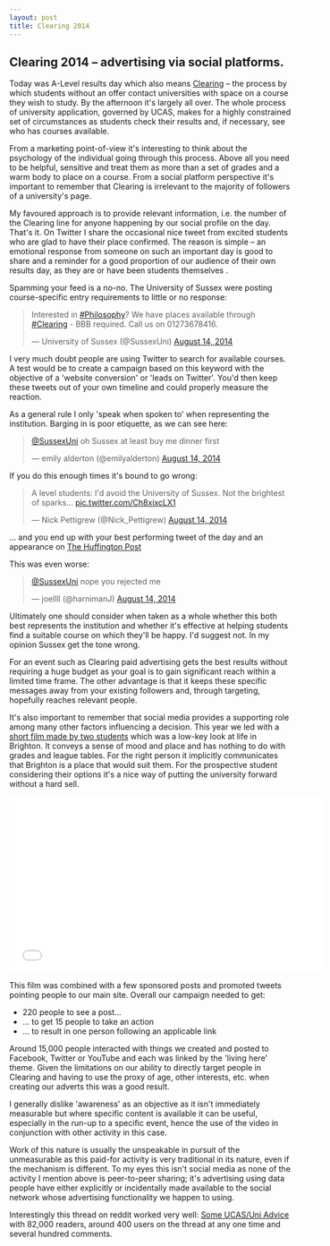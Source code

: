 ```yaml
---
layout: post
title: Clearing 2014
---
```


## Clearing 2014 &#8211; advertising via social platforms.

Today was A-Level results day which also means [Clearing](http://www.ucas.com/how-it-all-works/undergraduate/results/if-you-have-no-offers) &#8211; the process by which students without an offer contact universities with space on a course they wish to study. By the afternoon it's largely all over. The whole process of university application, governed by UCAS, makes for a highly constrained set of circumstances as students check their results and, if necessary, see who has courses available.

From a marketing point-of-view it's interesting to think about the psychology of the individual going through this process. Above all you need to be helpful, sensitive and treat them as more than a set of grades and a warm body to place on a course. From a social platform perspective it's important to remember that Clearing is irrelevant to the majority of followers of a university's page.

My favoured approach is to provide relevant information, i.e. the number of the Clearing line for anyone happening by our social profile on the day. That's it. On Twitter I share the occasional nice tweet from excited students who are glad to have their place confirmed. The reason is simple &#8211; an emotional response from someone on such an important day is good to share and a reminder for a good proportion of our audience of their own results day, as they are or have been students themselves .

Spamming your feed is a no-no. The University of Sussex were posting course-specific entry requirements to little or no response: 

<blockquote class="twitter-tweet" lang="en"><p>Interested in <a href="https://twitter.com/hashtag/Philosophy?src=hash">#Philosophy</a>? We have places available through <a href="https://twitter.com/hashtag/Clearing?src=hash">#Clearing</a> - BBB required. Call us on 01273678416.</p>&mdash; University of Sussex (@SussexUni) <a href="https://twitter.com/SussexUni/statuses/499848199621079040">August 14, 2014</a></blockquote>
<script async src="//platform.twitter.com/widgets.js" charset="utf-8"></script>

I very much doubt people are using Twitter to search for available courses. A test would be to create a campaign based on this keyword with the objective of a 'website conversion' or 'leads on Twitter'. You'd then keep these tweets out of your own timeline and could properly measure the reaction.

As a general rule I only 'speak when spoken to' when representing the institution. Barging in is poor etiquette, as we can see here:

<blockquote class="twitter-tweet" lang="en"><p><a href="https://twitter.com/SussexUni">@SussexUni</a> oh Sussex at least buy me dinner first</p>&mdash; emily alderton (@emilyalderton) <a href="https://twitter.com/emilyalderton/statuses/499930875728248833">August 14, 2014</a></blockquote>

If you do this enough times it's bound to go wrong:

<blockquote class="twitter-tweet" lang="en"><p>A level students: I&#39;d avoid the University of Sussex. Not the brightest of sparks... <a href="http://t.co/Ch8xixcLX1">pic.twitter.com/Ch8xixcLX1</a></p>&mdash; Nick Pettigrew (@Nick_Pettigrew) <a href="https://twitter.com/Nick_Pettigrew/statuses/499834230529327105">August 14, 2014</a></blockquote>

... and you end up with your best performing tweet of the day and an appearance on [The Huffington Post](http://www.donotlink.com/www.huffingtonpost.co.uk/2014/08/14/man-tweets-fake-a-level-results-offered-places-unis_n_5677712.html)

This was even worse:

<blockquote class="twitter-tweet" lang="en"><p><a href="https://twitter.com/SussexUni">@SussexUni</a> nope you rejected me</p>&mdash; joellll (@harnimanJ) <a href="https://twitter.com/harnimanJ/statuses/499872258878607360">August 14, 2014</a></blockquote>

Ultimately one should consider when taken as a whole whether this both best represents the institution and whether it's effective at helping students find a suitable course on which they'll be happy. I'd suggest not. In my opinion Sussex get the tone wrong.

For an event such as Clearing paid advertising gets the best results without requiring a huge budget as your goal is to gain significant reach within a limited time frame. The other advantage is that it keeps these specific messages away from your existing followers and, through targeting, hopefully reaches relevant people.

It's also important to remember that social media provides a supporting role among many other factors influencing a decision. This year we led with a [short film made by two students](http://youtu.be/u871PBefGp0) which was a low-key look at life in Brighton. It conveys a sense of mood and place and has nothing to do with grades and league tables. For the right person it implicitly communicates that Brighton is a place that would suit them. For the prospective student considering their options it's a nice way of putting the university forward without a hard sell.

<iframe width="560" height="315" src="//www.youtube.com/embed/u871PBefGp0" frameborder="0" allowfullscreen></iframe>

This film was combined with a few sponsored posts and promoted tweets pointing people to our main site. Overall our campaign needed to get:

* 220 people to see a post...
* ... to get 15 people to take an action
* ... to result in one person following an applicable link

Around 15,000 people interacted with things we created and posted to Facebook, Twitter or YouTube and each was linked by the 'living here' theme. Given the limitations on our ability to directly target people in Clearing and having to use the proxy of age, other interests, etc. when creating our adverts this was a good result.

I generally dislike 'awareness' as an objective as it isn't immediately measurable but where specific content is available it can be useful, especially in the run-up to a specific event, hence the use of the video in conjunction with other activity in this case.

Work of this nature is usually the unspeakable in pursuit of the unmeasurable as this paid-for activity is very traditional in its nature, even if the mechanism is different. To my eyes this isn't social media as none of the activity I mention above is peer-to-peer sharing; it's advertising using data people have either explicitly or incidentally made available to the social network whose advertising functionality we happen to using.

Interestingly this thread on reddit worked very well: [Some UCAS/Uni Advice](http://www.reddit.com/r/unitedkingdom/comments/2dinos/some_ucasuni_advice/?sort=top) with 82,000 readers, around 400 users on the thread at any one time and several hundred comments.